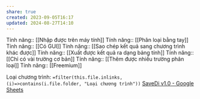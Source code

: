 ```yaml
---
share: true
created: 2023-09-05T16:17
updated: 2024-08-27T14:10
---
```

Tính năng:: [[Nhập được trên máy tính]]
Tính năng:: [[Phân loại bằng tay]]
Tính năng:: [[Có GUI]]
Tính năng:: [[Sao chép kết quả sang chương trình khác được]]
Tính năng:: [[Xuất được kết quả ra dạng bảng tính]]
Tính năng:: [[Chỉ có vài trường cơ bản]]
Tính năng:: [[Thêm được nhiều trường phân loại]]
Tính năng:: [[Freemium]]

Loại chương trình: `=filter(this.file.inlinks, (i)=>contains(i.file.folder, "Loại chương trình"))`
[SaveDi v1.0 - Google Sheets](https://docs.google.com/spreadsheets/d/1tsGtsqxDQQ0KqBAotiEunys9wQbAJNbkmIg7iC4n3J0/edit#gid=964331749)
